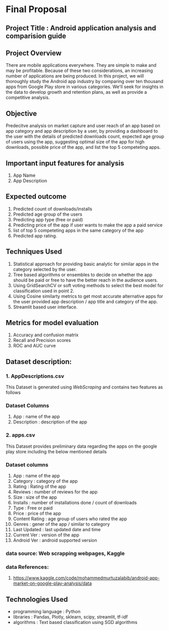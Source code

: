 # Final Proposal 

## Project Title : Android application analysis and comparision guide
## Project Overview
There are mobile applications everywhere. They are simple to make and may be profitable. Because of these two considerations, an increasing number of applications are being produced. In this project, we will thoroughly study the Android app industry by comparing over ten thousand apps from Google Play store in various categories. We'll seek for insights in the data to develop growth and retention plans, as well as provide a competitive analysis.

## Objective
Predecitve analysis on market capture and user reach of an app based on app category and app description by a user, by providing a dashboard to the user with the details of predicted downloads count, expected age group of users using the app, suggesting optimal size of the app for high downloads, possible price of the app, and list the top 5 competeting apps.
  
## Important input features for analysis
  1. App Name
  2. App Description

## Expected outcome
  1. Predicted count of downloads/installs
  2. Predicted age group of the users
  3. Predicting app type (free or paid)
  4. Predicting price of the app if user wants to make the app a paid service
  5. list of top 5 competeting apps in the same category of the app
  6. Predicted app rating.

## Techniques Used
  1. Statistical approach for providing basic analytic for similar apps in the category selected by the user.
  2. Tree based algorithms or ensembles to decide on whether the app should be paid or free to have the better reach in the audience users.
  3. Using GridSearchCV or soft voting methods to select the best model for classification used in point 2.
  4. Using Cosine similarty metrics to get most accurate alternative apps for the user provided app description / app title and category of the app.
  5. Streamlit based user interface.

## Metrics for model evaluation
  1. Accuracy and confusion matrix
  2. Recall and Precision scores
  3. ROC and AUC curve

## Dataset description:

### 1. AppDescriptions.csv
   
   This Dataset is generated using *WebScraping* and contains two features as follows
   
   ### Dataset Columns
   
   1. App         : name of the app
   2. Description : description of the app

### 2. apps.csv
   
   This Dataset provides preliminary data regarding the apps on the google play store including the below mentioned details
   
   ### Dataset columns
   
   1.   App             : name of the app
   2.   Category        : category of the app
   3.   Rating          : Rating of the app
   4.   Reviews         : number of reviews for the app
   5.   Size            : size of the app
   6.   Installs        : number of installations done / count of downloads
   7.   Type            : Free or paid
   8.   Price           : price of the app
   9.   Content Rating  : age group of users who rated the app
   10.  Genres          : gener of the app / similar to category
   11.  Last Updated    : last updated date and time
   12.  Current Ver     : version of the app
   13.  Android Ver     : android supported version


   
### data source: Web scrapping webpages, Kaggle
### data References: 
  1. https://www.kaggle.com/code/mohammedmurtuzalabib/android-app-market-on-google-play-analysis/data


## Technologies Used
- programming language : Python
- libraries : Pandas, Plotly, sklearn, scipy, streamlit, tf-idf
- algorithms : Text based classification using SGD algorithms



